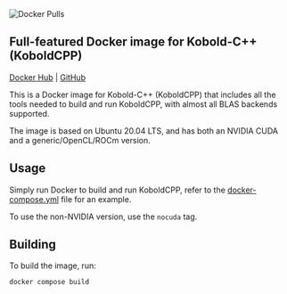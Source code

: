 <img alt="Docker Pulls" src="https://img.shields.io/docker/pulls/korewachino/koboldcpp?link=https%3A%2F%2Fhub.docker.com%2Fr%2Fkorewachino%2Fkoboldcpp">

## Full-featured Docker image for Kobold-C++ (KoboldCPP)

[Docker Hub](https://hub.docker.com/r/korewachino/koboldcpp) | [GitHub](https://github.com/korewaChino/koboldCppDocker)

This is a Docker image for Kobold-C++ (KoboldCPP) that includes all the tools needed to build and run KoboldCPP, with almost all BLAS backends supported.

The image is based on Ubuntu 20.04 LTS, and has both an NVIDIA CUDA and a generic/OpenCL/ROCm version.

## Usage

Simply run Docker to build and run KoboldCPP, refer to the [docker-compose.yml](docker-compose.yml) file for an example.

To use the non-NVIDIA version, use the `nocuda` tag.

## Building

To build the image, run:

```bash
docker compose build
```
